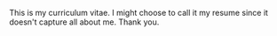 
This is my curriculum vitae.
I might choose to call it my resume since it doesn't capture all about me.
Thank you.
